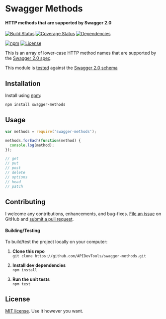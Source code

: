 Swagger Methods
============================
#### HTTP methods that are supported by Swagger 2.0

[![Build Status](https://api.travis-ci.org/APIDevTools/swagger-methods.svg)](https://travis-ci.org/APIDevTools/swagger-methods)
[![Coverage Status](https://coveralls.io/repos/github/APIDevTools/swagger-methods/badge.svg?branch=master)](https://coveralls.io/github/APIDevTools/swagger-methods?branch=master)
[![Dependencies](https://david-dm.org/APIDevTools/swagger-methods.svg)](https://david-dm.org/APIDevTools/swagger-methods)

[![npm](https://img.shields.io/npm/v/swagger-methods.svg?branch=master)](https://www.npmjs.com/package/swagger-methods)
[![License](https://img.shields.io/npm/l/swagger-methods.svg)](LICENSE)

This is an array of lower-case HTTP method names that are supported by the [Swagger 2.0 spec](https://github.com/swagger-api/swagger-spec/blob/master/versions/2.0.md).

This module is [tested](test/index.spec.js) against the [Swagger 2.0 schema](https://www.npmjs.com/package/swagger-schema-official)


Installation
--------------------------
Install using [npm](https://docs.npmjs.com/about-npm/):

```bash
npm install swagger-methods
```


Usage
--------------------------

```javascript
var methods = require('swagger-methods');

methods.forEach(function(method) {
  console.log(method);
});

// get
// put
// post
// delete
// options
// head
// patch
```


Contributing
--------------------------
I welcome any contributions, enhancements, and bug-fixes.  [File an issue](https://github.com/APIDevTools/swagger-methods/issues) on GitHub and [submit a pull request](https://github.com/APIDevTools/swagger-methods/pulls).

#### Building/Testing
To build/test the project locally on your computer:

1. **Clone this repo**<br>
`git clone https://github.com/APIDevTools/swagger-methods.git`

2. **Install dev dependencies**<br>
`npm install`

3. **Run the unit tests**<br>
`npm test`


License
--------------------------
[MIT license](LICENSE). Use it however you want.

